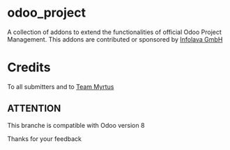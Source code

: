 # odoo_project
A collection of addons to extend the functionalities of official Odoo Project Management.
This addons are contributed or sponsored by [Infolava GmbH](www.infolava.ch)

# Credits
To all submitters and to [Team Myrtus](https://github.com/orgs/Infolava/teams/myrtus/members)

## ATTENTION
This branche is compatible with Odoo version 8

Thanks for your feedback
